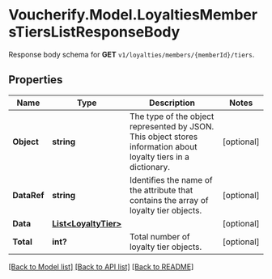 # Voucherify.Model.LoyaltiesMembersTiersListResponseBody
Response body schema for **GET** `v1/loyalties/members/{memberId}/tiers`.

## Properties

Name | Type | Description | Notes
------------ | ------------- | ------------- | -------------
**Object** | **string** | The type of the object represented by JSON. This object stores information about loyalty tiers in a dictionary. | [optional] 
**DataRef** | **string** | Identifies the name of the attribute that contains the array of loyalty tier objects. | [optional] 
**Data** | [**List&lt;LoyaltyTier&gt;**](LoyaltyTier.md) |  | [optional] 
**Total** | **int?** | Total number of loyalty tier objects. | [optional] 

[[Back to Model list]](../README.md#documentation-for-models) [[Back to API list]](../README.md#documentation-for-api-endpoints) [[Back to README]](../README.md)

